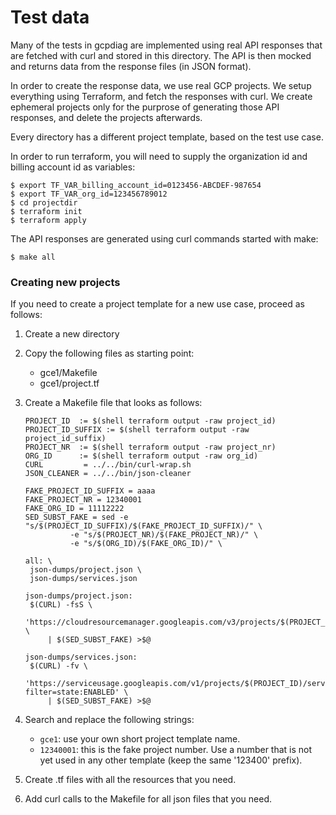 # Test data

Many of the tests in gcpdiag are implemented using real API responses that
are fetched with curl and stored in this directory. The API is then mocked
and returns data from the response files (in JSON format).

In order to create the response data, we use real GCP projects. We setup
everything using Terraform, and fetch the responses with curl. We create
ephemeral projects only for the purprose of generating those API responses,
and delete the projects afterwards.

Every directory has a different project template, based on the test use
case.

In order to run terraform, you will need to supply the organization id and
billing account id as variables:

```
$ export TF_VAR_billing_account_id=0123456-ABCDEF-987654
$ export TF_VAR_org_id=123456789012
$ cd projectdir
$ terraform init
$ terraform apply
```

The API responses are generated using curl commands started with make:

```
$ make all
```

### Creating new projects

If you need to create a project template for a new use case, proceed as follows:

1. Create a new directory

1. Copy the following files as starting point:

   - gce1/Makefile
   - gce1/project.tf

1. Create a Makefile file that looks as follows:

   ```
   PROJECT_ID  := $(shell terraform output -raw project_id)
   PROJECT_ID_SUFFIX := $(shell terraform output -raw project_id_suffix)
   PROJECT_NR  := $(shell terraform output -raw project_nr)
   ORG_ID      := $(shell terraform output -raw org_id)
   CURL         = ../../bin/curl-wrap.sh
   JSON_CLEANER = ../../bin/json-cleaner

   FAKE_PROJECT_ID_SUFFIX = aaaa
   FAKE_PROJECT_NR = 12340001
   FAKE_ORG_ID = 11112222
   SED_SUBST_FAKE = sed -e "s/$(PROJECT_ID_SUFFIX)/$(FAKE_PROJECT_ID_SUFFIX)/" \
   		     -e "s/$(PROJECT_NR)/$(FAKE_PROJECT_NR)/" \
   		     -e "s/$(ORG_ID)/$(FAKE_ORG_ID)/" \

   all:	\
   	json-dumps/project.json \
   	json-dumps/services.json

   json-dumps/project.json:
   	$(CURL) -fsS \
   		'https://cloudresourcemanager.googleapis.com/v3/projects/$(PROJECT_ID)' \
   		| $(SED_SUBST_FAKE) >$@

   json-dumps/services.json:
   	$(CURL) -fv \
   	        'https://serviceusage.googleapis.com/v1/projects/$(PROJECT_ID)/services?filter=state:ENABLED' \
   		| $(SED_SUBST_FAKE) >$@
   ```

1. Search and replace the following strings:

   - `gce1`: use your own short project template name.
   - `12340001`: this is the fake project number. Use a number that is not yet
     used in any other template (keep the same '123400' prefix).

1. Create .tf files with all the resources that you need.

1. Add curl calls to the Makefile for all json files that you need.
